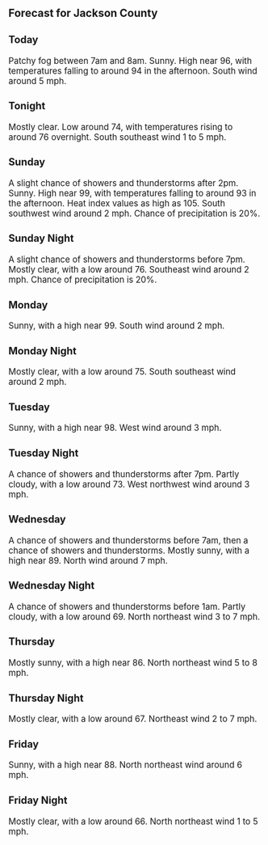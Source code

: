 <div>
   <h2>Forecast for Jackson County</h2>
   <p>
      <div style="font-size:120%">
         <h3>Today</h3>Patchy fog between 7am and 8am. Sunny. High near 96, with temperatures falling to around 94 in the afternoon. South wind around
         5 mph.<br></div>
   </p>
   <p>
      <div style="font-size:120%">
         <h3>Tonight</h3>Mostly clear. Low around 74, with temperatures rising to around 76 overnight. South southeast wind 1 to 5 mph.<br></div>
   </p>
   <p>
      <div style="font-size:120%">
         <h3>Sunday</h3>A slight chance of showers and thunderstorms after 2pm. Sunny. High near 99, with temperatures falling to around 93 in the
         afternoon. Heat index values as high as 105. South southwest wind around 2 mph. Chance of precipitation is 20%.<br></div>
   </p>
   <p>
      <div style="font-size:120%">
         <h3>Sunday Night</h3>A slight chance of showers and thunderstorms before 7pm. Mostly clear, with a low around 76. Southeast wind around 2 mph.
         Chance of precipitation is 20%.<br></div>
   </p>
   <p>
      <div style="font-size:120%">
         <h3>Monday</h3>Sunny, with a high near 99. South wind around 2 mph.<br></div>
   </p>
   <p>
      <div style="font-size:120%">
         <h3>Monday Night</h3>Mostly clear, with a low around 75. South southeast wind around 2 mph.<br></div>
   </p>
   <p>
      <div style="font-size:120%">
         <h3>Tuesday</h3>Sunny, with a high near 98. West wind around 3 mph.<br></div>
   </p>
   <p>
      <div style="font-size:120%">
         <h3>Tuesday Night</h3>A chance of showers and thunderstorms after 7pm. Partly cloudy, with a low around 73. West northwest wind around 3 mph.<br></div>
   </p>
   <p>
      <div style="font-size:120%">
         <h3>Wednesday</h3>A chance of showers and thunderstorms before 7am, then a chance of showers and thunderstorms. Mostly sunny, with a high near
         89. North wind around 7 mph.<br></div>
   </p>
   <p>
      <div style="font-size:120%">
         <h3>Wednesday Night</h3>A chance of showers and thunderstorms before 1am. Partly cloudy, with a low around 69. North northeast wind 3 to 7 mph.<br></div>
   </p>
   <p>
      <div style="font-size:120%">
         <h3>Thursday</h3>Mostly sunny, with a high near 86. North northeast wind 5 to 8 mph.<br></div>
   </p>
   <p>
      <div style="font-size:120%">
         <h3>Thursday Night</h3>Mostly clear, with a low around 67. Northeast wind 2 to 7 mph.<br></div>
   </p>
   <p>
      <div style="font-size:120%">
         <h3>Friday</h3>Sunny, with a high near 88. North northeast wind around 6 mph.<br></div>
   </p>
   <p>
      <div style="font-size:120%">
         <h3>Friday Night</h3>Mostly clear, with a low around 66. North northeast wind 1 to 5 mph.<br></div>
   </p>
</div>